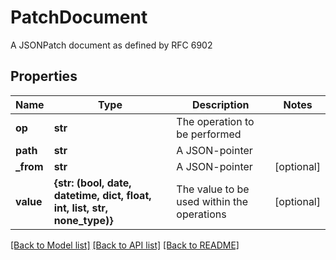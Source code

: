 # PatchDocument

A JSONPatch document as defined by RFC 6902

## Properties
Name | Type | Description | Notes
------------ | ------------- | ------------- | -------------
**op** | **str** | The operation to be performed | 
**path** | **str** | A JSON-pointer | 
**_from** | **str** | A JSON-pointer | [optional] 
**value** | **{str: (bool, date, datetime, dict, float, int, list, str, none_type)}** | The value to be used within the operations | [optional] 

[[Back to Model list]](../README.md#documentation-for-models) [[Back to API list]](../README.md#documentation-for-api-endpoints) [[Back to README]](../README.md)


